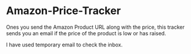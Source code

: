 # Amazon-Price-Tracker

Ones you send the Amazon Product URL along with the price, this tracker sends you an email if the price of the product is low or has raised.

I have used temporary email to check the inbox.
